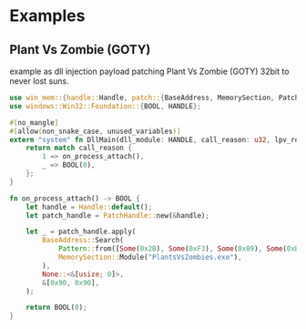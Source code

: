 
# Examples


## Plant Vs Zombie (GOTY)

example as dll injection payload patching Plant Vs Zombie (GOTY) 32bit to never lost suns.

```rust
use win_mem::{handle::Handle, patch::{BaseAddress, MemorySection, PatchHandle}, pattern::Pattern};
use windows::Win32::Foundation::{BOOL, HANDLE};

#[no_mangle]
#[allow(non_snake_case, unused_variables)]
extern "system" fn DllMain(dll_module: HANDLE, call_reason: u32, lpv_reserved: &u32) -> BOOL {
    return match call_reason {
        1 => on_process_attach(),
        _ => BOOL(0),
    };
}

fn on_process_attach() -> BOOL {
    let handle = Handle::default();
    let patch_handle = PatchHandle::new(&handle);

    let _ = patch_handle.apply(
        BaseAddress::Search(
            Pattern::from([Some(0x2B), Some(0xF3), Some(0x89), Some(0xB7)]),
            MemorySection::Module("PlantsVsZombies.exe"),
        ),
        None::<&[usize; 0]>,
        &[0x90, 0x90],
    );

    return BOOL(0);
}
```
